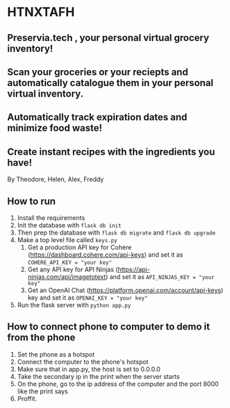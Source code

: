 # HTNXTAFH
## Preservia.tech , your personal virtual grocery inventory!
## Scan your groceries or your reciepts and automatically catalogue them in your personal virtual inventory.
## Automatically track expiration dates and minimize food waste!
## Create instant recipes with the ingredients you have!




By Theodore, Helen, Alex, Freddy

## How to run
1. Install the requirements
2. Init the database with `flask db init`
3. Then prep the database with `flask db migrate` and `flask db upgrade`
4. Make a top level file called `keys.py`
   1. Get a production API key for Cohere (https://dashboard.cohere.com/api-keys) and set it as `COHERE_API_KEY = "your key"`
   2. Get any API key for API Ninjas (https://api-ninjas.com/api/imagetotext) and set it as `API_NINJAS_KEY = "your key"`
   3. Get an OpenAI Chat (https://platform.openai.com/account/api-keys) key and set it as `OPENAI_KEY = "your key"`
5. Run the flask server with `python app.py`

## How to connect phone to computer to demo it from the phone
1. Set the phone as a hotspot
2. Connect the computer to the phone's hotspot
3. Make sure that in app.py, the host is set to 0.0.0.0
4. Take the secondary ip in the print when the server starts
5. On the phone, go to the ip address of the computer and the port 8000 like the print says
6. Proffit.
